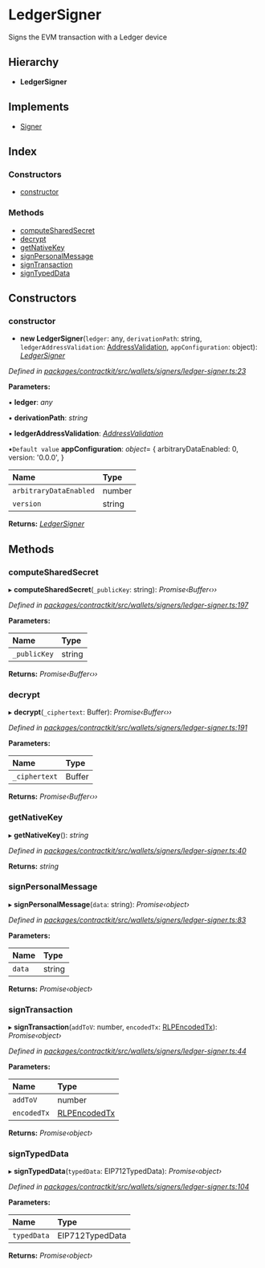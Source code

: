 # LedgerSigner

Signs the EVM transaction with a Ledger device

## Hierarchy

* **LedgerSigner**

## Implements

* [Signer](../interfaces/_wallets_signers_signer_.signer.md)

## Index

### Constructors

* [constructor](../classes/_wallets_signers_ledger_signer_.ledgersigner.md#constructor)

### Methods

* [computeSharedSecret](../classes/_wallets_signers_ledger_signer_.ledgersigner.md#computesharedsecret)
* [decrypt](../classes/_wallets_signers_ledger_signer_.ledgersigner.md#decrypt)
* [getNativeKey](../classes/_wallets_signers_ledger_signer_.ledgersigner.md#getnativekey)
* [signPersonalMessage](../classes/_wallets_signers_ledger_signer_.ledgersigner.md#signpersonalmessage)
* [signTransaction](../classes/_wallets_signers_ledger_signer_.ledgersigner.md#signtransaction)
* [signTypedData](../classes/_wallets_signers_ledger_signer_.ledgersigner.md#signtypeddata)

## Constructors

### constructor

+ **new LedgerSigner**\(`ledger`: any, `derivationPath`: string, `ledgerAddressValidation`: [AddressValidation](../enums/_wallets_ledger_wallet_.addressvalidation.md), `appConfiguration`: object\): [_LedgerSigner_](../classes/_wallets_signers_ledger_signer_.ledgersigner.md)

_Defined in_ [_packages/contractkit/src/wallets/signers/ledger-signer.ts:23_](https://github.com/celo-org/celo-monorepo/blob/master/packages/contractkit/src/wallets/signers/ledger-signer.ts#L23)

**Parameters:**

▪ **ledger**: _any_

▪ **derivationPath**: _string_

▪ **ledgerAddressValidation**: [_AddressValidation_](../enums/_wallets_ledger_wallet_.addressvalidation.md)

▪`Default value` **appConfiguration**: _object_= { arbitraryDataEnabled: 0, version: '0.0.0', }

| Name | Type |
| :--- | :--- |
| `arbitraryDataEnabled` | number |
| `version` | string |

**Returns:** [_LedgerSigner_](../classes/_wallets_signers_ledger_signer_.ledgersigner.md)

## Methods

### computeSharedSecret

▸ **computeSharedSecret**\(`_publicKey`: string\): _Promise‹Buffer‹››_

_Defined in_ [_packages/contractkit/src/wallets/signers/ledger-signer.ts:197_](https://github.com/celo-org/celo-monorepo/blob/master/packages/contractkit/src/wallets/signers/ledger-signer.ts#L197)

**Parameters:**

| Name | Type |
| :--- | :--- |
| `_publicKey` | string |

**Returns:** _Promise‹Buffer‹››_

### decrypt

▸ **decrypt**\(`_ciphertext`: Buffer\): _Promise‹Buffer‹››_

_Defined in_ [_packages/contractkit/src/wallets/signers/ledger-signer.ts:191_](https://github.com/celo-org/celo-monorepo/blob/master/packages/contractkit/src/wallets/signers/ledger-signer.ts#L191)

**Parameters:**

| Name | Type |
| :--- | :--- |
| `_ciphertext` | Buffer |

**Returns:** _Promise‹Buffer‹››_

### getNativeKey

▸ **getNativeKey**\(\): _string_

_Defined in_ [_packages/contractkit/src/wallets/signers/ledger-signer.ts:40_](https://github.com/celo-org/celo-monorepo/blob/master/packages/contractkit/src/wallets/signers/ledger-signer.ts#L40)

**Returns:** _string_

### signPersonalMessage

▸ **signPersonalMessage**\(`data`: string\): _Promise‹object›_

_Defined in_ [_packages/contractkit/src/wallets/signers/ledger-signer.ts:83_](https://github.com/celo-org/celo-monorepo/blob/master/packages/contractkit/src/wallets/signers/ledger-signer.ts#L83)

**Parameters:**

| Name | Type |
| :--- | :--- |
| `data` | string |

**Returns:** _Promise‹object›_

### signTransaction

▸ **signTransaction**\(`addToV`: number, `encodedTx`: [RLPEncodedTx](../interfaces/_utils_signing_utils_.rlpencodedtx.md)\): _Promise‹object›_

_Defined in_ [_packages/contractkit/src/wallets/signers/ledger-signer.ts:44_](https://github.com/celo-org/celo-monorepo/blob/master/packages/contractkit/src/wallets/signers/ledger-signer.ts#L44)

**Parameters:**

| Name | Type |
| :--- | :--- |
| `addToV` | number |
| `encodedTx` | [RLPEncodedTx](../interfaces/_utils_signing_utils_.rlpencodedtx.md) |

**Returns:** _Promise‹object›_

### signTypedData

▸ **signTypedData**\(`typedData`: EIP712TypedData\): _Promise‹object›_

_Defined in_ [_packages/contractkit/src/wallets/signers/ledger-signer.ts:104_](https://github.com/celo-org/celo-monorepo/blob/master/packages/contractkit/src/wallets/signers/ledger-signer.ts#L104)

**Parameters:**

| Name | Type |
| :--- | :--- |
| `typedData` | EIP712TypedData |

**Returns:** _Promise‹object›_

